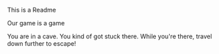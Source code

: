 This is a Readme

Our game is a game

You are in a cave. You kind of got stuck there. While you're there, travel down further to escape!